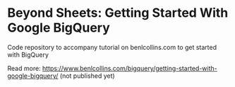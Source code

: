 # Beyond Sheets: Getting Started With Google BigQuery

Code repository to accompany tutorial on benlcollins.com to get started with BigQuery

Read more: https://www.benlcollins.com/bigquery/getting-started-with-google-bigquery/ (not published yet)
